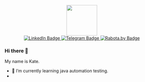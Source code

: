 <div id="header" align="center">
  <img src="https://media.giphy.com/media/SHjOSDkKZ18qOHA5B5/giphy.gif"  width="100"/>
</div>
  <div id="badges"align="center">
  <a href="https://linkedin.com/in/kate-mandryk-aqa">
    <img src="https://img.shields.io/badge/LinkedIn-blue?style=for-the-badge&logo=linkedin&logoColor=white" alt="LinkedIn Badge"/>
  </a>
   <a href="https://t.me/Kate_mandrik">
    <img src="https://img.shields.io/badge/Telegram-blue?style=for-the-badge&logo=telegram&logoColor=white" alt="Telegram Badge"/>
  </a>
  </a>
   <a href="https://t.me/Kate_mandrik">
    <img src="https://img.shields.io/badge/rabota.by-white?style=for-the-badge&logo=rabota.by&logoColor=white" alt="Rabota.by Badge"/>
  </a>
</div> 

### Hi there 👋
My name is Kate.
- 🌱 I’m currently learning java automation testing. 
- 
